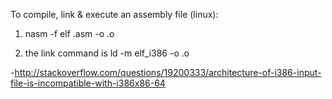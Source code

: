 To compile, link & execute an assembly file (linux): 

1) nasm -f elf <file>.asm -o <file>.o

2) the link command is ld -m elf_i386 -o <exename> <file>.o

-http://stackoverflow.com/questions/19200333/architecture-of-i386-input-file-is-incompatible-with-i386x86-64